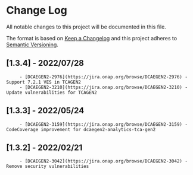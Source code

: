 # Change Log
All notable changes to this project will be documented in this file.

The format is based on [Keep a Changelog](http://keepachangelog.com/)
and this project adheres to [Semantic Versioning](http://semver.org/).

## [1.3.4] - 2022/07/28
         - [DCAEGEN2-2976](https://jira.onap.org/browse/DCAEGEN2-2976) - Support 7.2.1 VES in TCAGEN2
         - [DCAEGEN2-3210](https://jira.onap.org/browse/DCAEGEN2-3210) - Update vulnerabilities for TCAGEN2

## [1.3.3] - 2022/05/24
         - [DCAEGEN2-3159](https://jira.onap.org/browse/DCAEGEN2-3159) - CodeCoverage improvement for dcaegen2-analytics-tca-gen2

## [1.3.2] - 2022/02/21
         - [DCAEGEN2-3042](https://jira.onap.org/browse/DCAEGEN2-3042) - Remove security vulnerabilities
